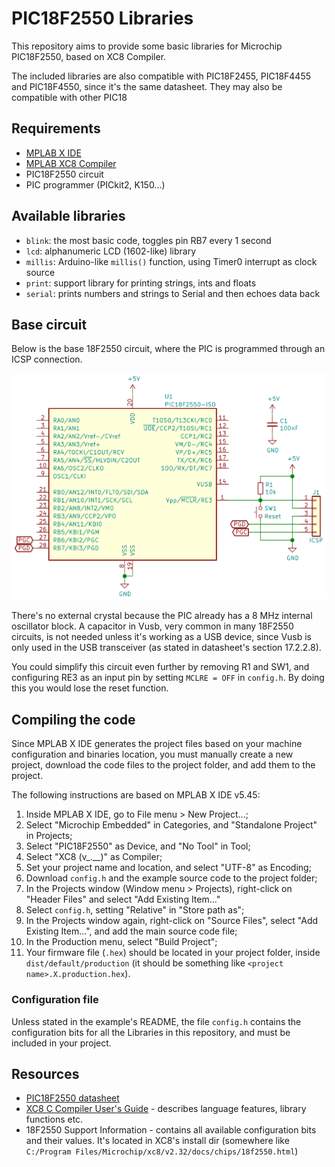 # PIC18F2550 Libraries

This repository aims to provide some basic libraries for Microchip PIC18F2550,
based on XC8 Compiler.

The included libraries are also compatible with PIC18F2455, PIC18F4455 and
PIC18F4550, since it's the same datasheet. They may also be compatible with
other PIC18

## Requirements

- [MPLAB X IDE]
- [MPLAB XC8 Compiler]
- PIC18F2550 circuit
- PIC programmer (PICkit2, K150...)

## Available libraries

- `blink`: the most basic code, toggles pin RB7 every 1 second
- `lcd`: alphanumeric LCD (1602-like) library
- `millis`: Arduino-like `millis()` function, using Timer0 interrupt as
    clock source
- `print`: support library for printing strings, ints and floats
- `serial`: prints numbers and strings to Serial and then echoes data back

## Base circuit

Below is the base 18F2550 circuit, where the PIC is programmed through an ICSP
connection.

![Base PIC18F2550 circuit](docs/base_circuit.png)

There's no external crystal because the PIC already has a 8 MHz internal
oscillator block. A capacitor in Vusb, very common in many 18F2550 circuits, is
not needed unless it's working as a USB device, since Vusb is only used in the
USB transceiver (as stated in datasheet's section 17.2.2.8).

You could simplify this circuit even further by removing R1 and SW1, and
configuring RE3 as an input pin by setting `MCLRE = OFF` in `config.h`. By
doing this you would lose the reset function.

## Compiling the code

Since MPLAB X IDE generates the project files based on your machine
configuration and binaries location, you must manually create a new project,
download the code files to the project folder, and add them to the project.

The following instructions are based on MPLAB X IDE v5.45:

1. Inside MPLAB X IDE, go to File menu > New Project...;
2. Select "Microchip Embedded" in Categories, and "Standalone Project" in
    Projects;
3. Select "PIC18F2550" as Device, and "No Tool" in Tool;
4. Select "XC8 (v_.__)" as Compiler;
5. Set your project name and location, and select "UTF-8" as Encoding;
6. Download `config.h` and the example source code to the project folder;
7. In the Projects window (Window menu > Projects), right-click on "Header
    Files" and select "Add Existing Item..."
8. Select `config.h`, setting "Relative" in "Store path as";
9. In the Projects window again, right-click on "Source Files", select "Add
    Existing Item...", and add the main source code file;
10. In the Production menu, select "Build Project";
11. Your firmware file (`.hex`) should be located in your project folder,
    inside `dist/default/production` (it should be something like
    `<project name>.X.production.hex`).

### Configuration file

Unless stated in the example's README, the file `config.h` contains the
configuration bits for all the Libraries in this repository, and must be
included in your project.

## Resources

- [PIC18F2550 datasheet]
- [XC8 C Compiler User's Guide] - describes language features, library
    functions etc.
- 18F2550 Support Information - contains all available configuration bits and
    their values. It's located in XC8's install dir (somewhere like
    `C:/Program Files/Microchip/xc8/v2.32/docs/chips/18f2550.html`)

[MPLAB X IDE]: <https://www.microchip.com/en-us/development-tools-tools-and-software/mplab-x-ide>
[MPLAB XC8 Compiler]: <https://www.microchip.com/en-us/development-tools-tools-and-software/mplab-xc-compilers>
[PIC18F2550 datasheet]: <http://ww1.microchip.com/downloads/en/DeviceDoc/39632b.pdf>
[XC8 C Compiler User's Guide]: <http://ww1.microchip.com/downloads/en/DeviceDoc/50002053G.pdf>
